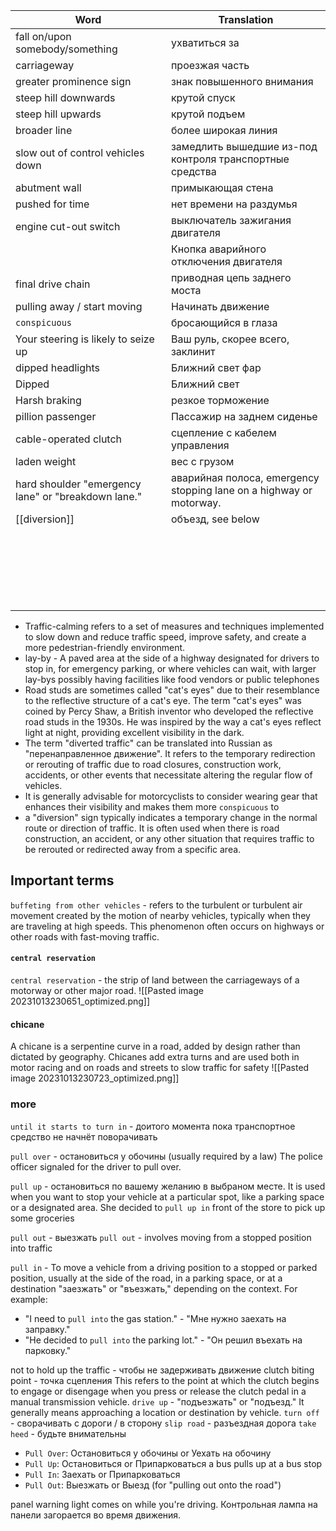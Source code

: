 

| Word                                | Translation                                              |
|-------------------------------------|----------------------------------------------------------|
| fall on/upon somebody/something     | ухватиться за                                            |
| carriageway                         | проезжая часть                                           |
| greater prominence sign             | знак повышенного внимания                                |
| steep hill downwards                | крутой спуск                                             |
| steep hill upwards                  | крутой подъем                                            |
| broader line                        | более широкая линия                                      |
| slow out of control vehicles down   | замедлить вышедшие из-под контроля транспортные средства |
| abutment wall                       | примыкающая стена                                        |
| pushed for time                     | нет времени на раздумья                                  |
| engine cut-out switch               | выключатель зажигания двигателя                          |
|                                     | Кнопка аварийного отключения двигателя                   |
| final drive chain                   | приводная цепь заднего моста                             |
| pulling away / start moving         | Начинать движение                                        |
| `conspicuous`                       | бросающийся в глаза                                      |
| Your steering is likely to seize up | Ваш руль, скорее всего, заклинит                         |
| dipped headlights                   | Ближний свет фар                                         |
| Dipped                              | Ближний свет                                             |
| Harsh braking                       | резкое торможение                                        |
| pillion passenger                   | Пассажир на заднем сиденье                               |
| cable-operated clutch               | сцепление с кабелем управления                           |
| laden weight                        | вес с грузом                                                         |
| hard shoulder  "emergency lane" or "breakdown lane."                       | аварийная полоса, emergency stopping lane on a highway or motorway.                                                         |
| [[diversion]]                                  | объезд,  see below                                                         |
|                                     |                                                          |
|                                     |                                                          |
|                                     |                                                          |
|                                     |                                                          |
|                                     |                                                          |
|                                     |                                                          |
|                                     |                                                          |
|                                     |                                                          |
|                                     |                                                          |
|                                     |                                                          |
|                                     |                                                          |
|                                     |                                                          |
|                                     |                                                          |
|                                     |                                                          |
|                                     |                                                          |
|                                     |                                                          |
|                                     |                                                          |
|                                     |                                                          |
|                                     |                                                          |
|                                     |                                                          |
|                                     |                                                          |
|                                     |                                                          |

- Traffic-calming refers to a set of measures and techniques implemented to slow down and reduce traffic speed, improve safety, and create a more pedestrian-friendly environment.
- lay-by - A paved area at the side of a highway designated for drivers to stop in, for emergency parking, or where vehicles can wait, with larger lay-bys possibly having facilities like food vendors or public telephones
- Road studs are sometimes called "cat's eyes" due to their resemblance to the reflective structure of a cat's eye. The term "cat's eyes" was coined by Percy Shaw, a British inventor who developed the reflective road studs in the 1930s. He was inspired by the way a cat's eyes reflect light at night, providing excellent visibility in the dark.
- The term "diverted traffic" can be translated into Russian as "перенаправленное движение". It refers to the temporary redirection or rerouting of traffic due to road closures, construction work, accidents, or other events that necessitate altering the regular flow of vehicles.
-  It is generally advisable for motorcyclists to consider wearing gear that enhances their visibility and makes them more `conspicuous` to
- a "diversion" sign typically indicates a temporary change in the normal route or direction of traffic. It is often used when there is road construction, an accident, or any other situation that requires traffic to be rerouted or redirected away from a specific area.

## Important terms

`buffeting from other vehicles` - refers to the turbulent or turbulent air movement created by the motion of nearby vehicles, typically when they are traveling at high speeds. This phenomenon often occurs on highways or other roads with fast-moving traffic.

#### `central reservation`
`central reservation` - the strip of land between the carriageways of a motorway or other major road.
![[Pasted image 20231013230651_optimized.png]]

#### chicane
A chicane is a serpentine curve in a road, added by design rather than dictated by geography. Chicanes add extra turns and are used both in motor racing and on roads and streets to slow traffic for safety
![[Pasted image 20231013230723_optimized.png]]

### more
`until it starts to turn in` - доитого момента пока транспортное средство не начнёт поворачивать

`pull over` - остановиться у обочины (usually required by a law)
The police officer signaled for the driver to pull over.

`pull up` - остановиться по вашему желанию в выбраном месте.
It is used when you want to stop your vehicle at a particular spot, like a parking space or a designated area.
She decided to `pull up in` front of the store to pick up some groceries

`pull out` - выезжать
`pull out` - involves moving from a stopped position into traffic

`pull in` - To move a vehicle from a driving position to a stopped or parked position, usually at the side of the road, in a parking space, or at a destination
"заезжать" or "въезжать," depending on the context. For example:
- "I need to `pull into` the gas station." - "Мне нужно заехать на заправку."
- "He decided to `pull into` the parking lot." - "Он решил въехать на парковку."

not to hold up the traffic - чтобы не задерживать движение
clutch biting point - точка сцепления
This refers to the point at which the clutch begins to engage or disengage when you press or release the clutch pedal in a manual transmission vehicle.
`drive up` - "подъезжать" or "подъезд." It generally means approaching a location or destination by vehicle.
`turn off` - сворачивать с дороги / в сторону
`slip road` - разъездная дорога
`take heed` - будьте внимательны
- `Pull Over`:
Остановиться у обочины or Уехать на обочину
- `Pull Up`:
Остановиться or Припарковаться
a bus pulls up at a bus stop
- `Pull In`:
Заехать or Припарковаться
- `Pull Out`:
Выезжать or Выезд (for "pulling out onto the road")

panel warning light comes on while you're driving.
Контрольная лампа на панели загорается во время движения.
